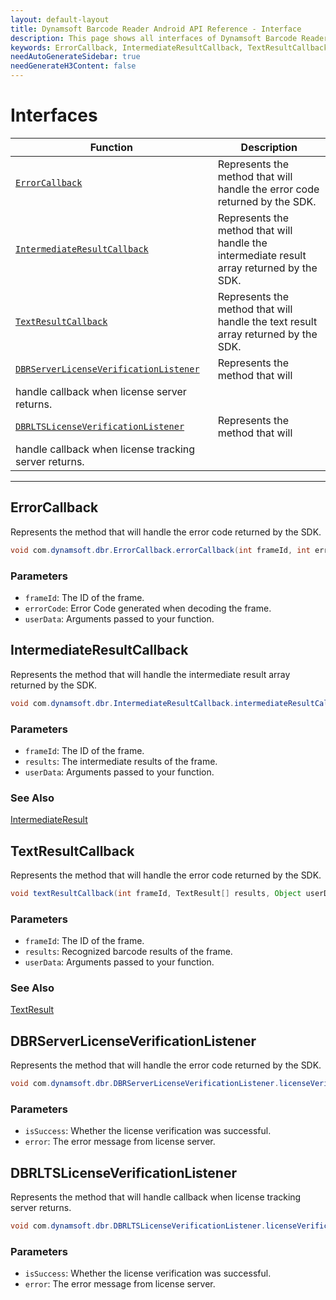 ```yaml
---
layout: default-layout
title: Dynamsoft Barcode Reader Android API Reference - Interface
description: This page shows all interfaces of Dynamsoft Barcode Reader for Android SDK.
keywords: ErrorCallback, IntermediateResultCallback, TextResultCallback, DBRServerLicenseVerificationListener, interface, api reference, android
needAutoGenerateSidebar: true
needGenerateH3Content: false
---
```


# Interfaces

  | Function | Description |
  |----------|-------------|
  | [`ErrorCallback`](#errorcallback) | Represents the method that will handle the error code returned by the SDK. |
  | [`IntermediateResultCallback`](#intermediateresultcallback) | Represents the method that will handle the intermediate result array returned by the SDK. |
  | [`TextResultCallback`](#textresultcallback) | Represents the method that will handle the text result array returned by the SDK. |
  | [`DBRServerLicenseVerificationListener`](#dbrserverlicenseverificationlistener) | Represents the method that will
   handle callback when license server returns. |
  | [`DBRLTSLicenseVerificationListener`](#dbrltslicenseverificationlistener) | Represents the method that will
   handle callback when license tracking server returns. |
  
---

## ErrorCallback

Represents the method that will handle the error code returned by the SDK.

```java
void com.dynamsoft.dbr.ErrorCallback.errorCallback(int frameId, int errorCode, Object userData)	
```

### Parameters

- `frameId`: The ID of the frame.
- `errorCode`: Error Code generated when decoding the frame.
- `userData`: Arguments passed to your function.

## IntermediateResultCallback

Represents the method that will handle the intermediate result array returned by the SDK.

```java
void com.dynamsoft.dbr.IntermediateResultCallback.intermediateResultCallback(int frameId, IntermediateResult[] results, Object userData)	
```

### Parameters

- `frameId`: The ID of the frame.  
- `results`: The intermediate results of the frame.
- `userData`: Arguments passed to your function.

### See Also

[IntermediateResult](class/IntermediateResult.md)

## TextResultCallback

Represents the method that will handle the error code returned by the SDK.

```java
void textResultCallback(int frameId, TextResult[] results, Object userData)
```

### Parameters

- `frameId`: The ID of the frame.  
- `results`: Recognized barcode results of the frame.
- `userData`: Arguments passed to your function.

### See Also

[TextResult](class/TextResult.md)

## DBRServerLicenseVerificationListener

Represents the method that will handle the error code returned by the SDK.

```java
void com.dynamsoft.dbr.DBRServerLicenseVerificationListener.licenseVerificationCallback (boolean isSuccess, Exception error)
```

### Parameters

- `isSuccess`: Whether the license verification was successful.
- `error`: The error message from license server.

## DBRLTSLicenseVerificationListener

Represents the method that will handle callback when license tracking server returns.

```java
void com.dynamsoft.dbr.DBRLTSLicenseVerificationListener.licenseVerificationCallback (boolean isSuccess, Exception error)
```

### Parameters

- `isSuccess`: Whether the license verification was successful.
- `error`: The error message from license server.
